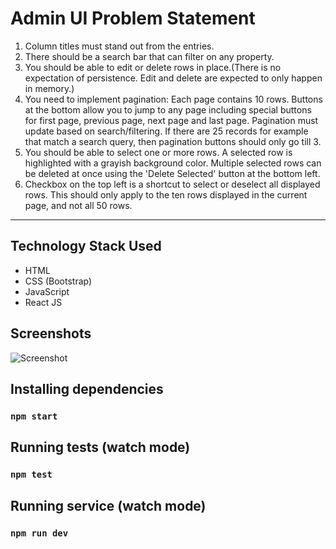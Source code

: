 # Admin UI Problem Statement
<ol>
    <li> 
        Column titles must stand out from the entries.
    </li>
     <li> 
        There should be a search bar that can filter on any property.
    </li>
     <li> 
        You should be able to edit or delete rows in place.(There is no expectation of persistence. Edit and delete are expected to only happen in memory.)
    </li>
     <li> 
        You need to implement pagination: Each page contains 10 rows. Buttons at the bottom allow you to jump to any page including special buttons for first page, previous page, next page and last page. Pagination must update based on search/filtering. If there are 25 records for example that match a search query, then pagination buttons should only go till 3.
    </li>
     <li> 
        You should be able to select one or more rows. A selected row is highlighted with a grayish background color. Multiple selected rows can be deleted at once using the 'Delete Selected' button at the bottom left.
    </li>
     <li> 
       Checkbox on the top left is a shortcut to select or deselect all displayed rows. This should only apply to the ten rows displayed in the current page, and not all 50 rows.
    </li>
</ol> 

<hr/>

## Technology Stack Used
<ul>
    <li>HTML</li>
    <li>CSS (Bootstrap)</li>
    <li>JavaScript</li>
    <li>React JS</li>
</ul>  

## Screenshots
<img src="Screenshot.png" alt="Screenshot" /> 

## Installing dependencies  
### `npm start`
 
## Running tests (watch mode)
### `npm test`
 
## Running service (watch mode) 
### `npm run dev`
 
